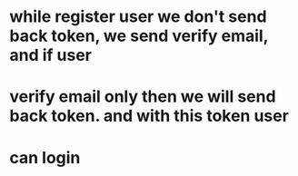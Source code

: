 # while register user we don't send back token, we send verify email, and if user
# verify email only then we will send back token. and with this token user 
# can login
